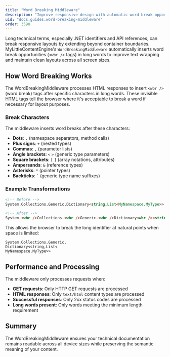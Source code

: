 ```yaml
---
title: "Word Breaking Middleware"
description: "Improve responsive design with automatic word break opportunities for long technical terms"
uid: "docs.guides.word-breaking-middleware"
order: 3590
---
```


Long technical terms, especially .NET identifiers and API references, can break responsive layouts by extending beyond container boundaries. MyLittleContentEngine's `WordBreakingMiddleware` automatically inserts word break opportunities (`<wbr />` tags) in long words to improve text wrapping and maintain clean layouts across all screen sizes.

## How Word Breaking Works

The WordBreakingMiddleware processes HTML responses to insert `<wbr />` (word break) tags after specific characters in long words. These invisible HTML tags tell the browser where it's acceptable to break a word if necessary for layout purposes.

### Break Characters

The middleware inserts word breaks after these characters:

- **Dots**: `.` (namespace separators, method calls)
- **Plus signs**: `+` (nested types)
- **Commas**: `,` (parameter lists)
- **Angle brackets**: `<` `>` (generic type parameters)
- **Square brackets**: `[` `]` (array notations, attributes)
- **Ampersands**: `&` (reference types)
- **Asterisks**: `*` (pointer types)
- **Backticks**: `` ` `` (generic type name suffixes)

### Example Transformations

```html
<!-- Before -->
System.Collections.Generic.Dictionary<string,List<MyNamespace.MyType>>

<!-- After -->
System.<wbr />Collections.<wbr />Generic.<wbr />Dictionary<wbr /><string,<wbr />List<wbr /><MyNamespace.<wbr />MyType>>
```

This allows the browser to break the long identifier at natural points when space is limited:

```text
System.Collections.Generic.
Dictionary<string,List<
MyNamespace.MyType>>
```


## Performance and Processing

The middleware only processes requests when:

- **GET requests**: Only HTTP GET requests are processed
- **HTML responses**: Only `text/html` content types are processed  
- **Successful responses**: Only 2xx status codes are processed
- **Long words present**: Only words meeting the minimum length requirement

## Summary

The WordBreakingMiddleware ensures your technical documentation remains readable across all device sizes while preserving the semantic meaning of your content.